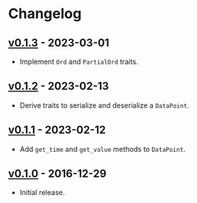 # Changelog

## [v0.1.3](https://github.com/jeromefroe/tsz-rs/tree/0.1.3) - 2023-03-01

- Implement `Ord` and `PartialOrd` traits.

## [v0.1.2](https://github.com/jeromefroe/tsz-rs/tree/0.1.2) - 2023-02-13

- Derive traits to serialize and deserialize a `DataPoint`.

## [v0.1.1](https://github.com/jeromefroe/tsz-rs/tree/0.1.1) - 2023-02-12

- Add `get_time` and `get_value` methods to `DataPoint`.

## [v0.1.0](https://github.com/jeromefroe/tsz-rs/tree/0.1.0) - 2016-12-29

- Initial release.

